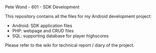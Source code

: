Pete Wond - 601 - SDK Development

This repository contains all the files for my Android development project:

- Android: SDK application files
- PHP: webpage and CRUD files
- SQL: supporting database for player highscores

Please refer to the wiki for technical report / diary of the project. 